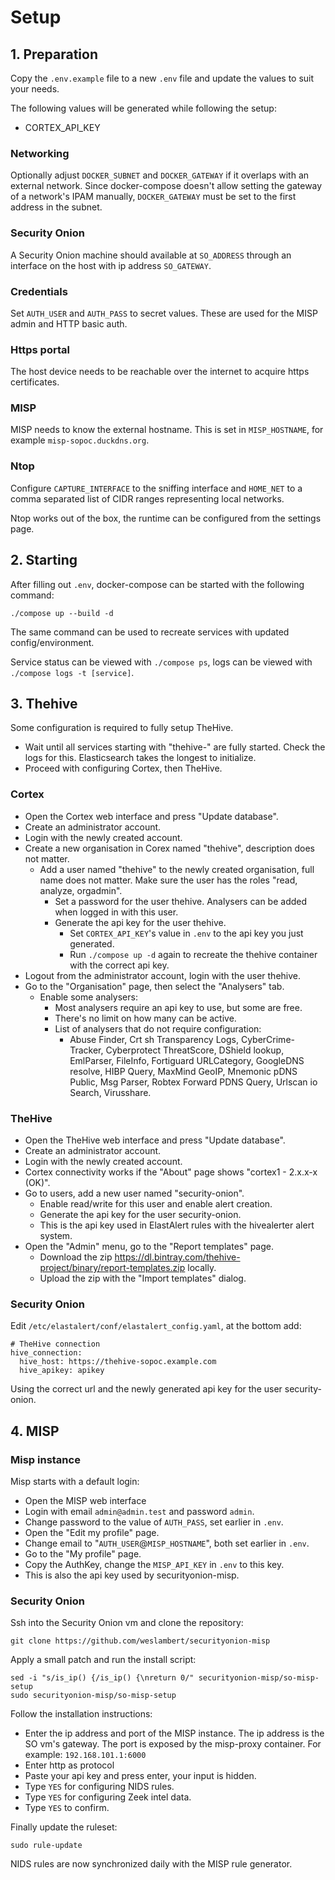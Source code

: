# Setup

## 1. Preparation

Copy the `.env.example` file to a new `.env` file and update the values to suit your needs.

The following values will be generated while following the setup:
- CORTEX_API_KEY

### Networking

Optionally adjust `DOCKER_SUBNET` and `DOCKER_GATEWAY` if it overlaps with an external network.
Since docker-compose doesn't allow setting the gateway of a network's IPAM manually, `DOCKER_GATEWAY` must be set to the first address in the subnet.

### Security Onion

A Security Onion machine should available at `SO_ADDRESS` through an interface on the host with ip address `SO_GATEWAY`.

### Credentials

Set `AUTH_USER` and `AUTH_PASS` to secret values.
These are used for the MISP admin and HTTP basic auth.

### Https portal

The host device needs to be reachable over the internet to acquire https certificates.

### MISP

MISP needs to know the external hostname.
This is set in `MISP_HOSTNAME`, for example `misp-sopoc.duckdns.org`.

### Ntop

Configure `CAPTURE_INTERFACE` to the sniffing interface and `HOME_NET` to a comma separated list of CIDR ranges representing local networks.

Ntop works out of the box, the runtime can be configured from the settings page.

## 2. Starting

After filling out `.env`, docker-compose can be started with the following command:
```
./compose up --build -d
```
The same command can be used to recreate services with updated config/environment.

Service status can be viewed with `./compose ps`, logs can be viewed with `./compose logs -t [service]`.

## 3. Thehive

Some configuration is required to fully setup TheHive.
- Wait until all services starting with "thehive-" are fully started. Check the logs for this. Elasticsearch takes the longest to initialize.
- Proceed with configuring Cortex, then TheHive.

### Cortex

- Open the Cortex web interface and press "Update database".
- Create an administrator account.
- Login with the newly created account.
- Create a new organisation in Corex named "thehive", description does not matter.
  - Add a user named "thehive" to the newly created organisation, full name does not matter. Make sure the user has the roles "read, analyze, orgadmin".
    - Set a password for the user thehive. Analysers can be added when logged in with this user.
    - Generate the api key for the user thehive.
      - Set `CORTEX_API_KEY`'s value in `.env` to the api key you just generated.
      - Run `./compose up -d` again to recreate the thehive container with the correct api key.
- Logout from the administrator account, login with the user thehive.
- Go to the "Organisation" page, then select the "Analysers" tab.
  - Enable some analysers:
    - Most analysers require an api key to use, but some are free.
    - There's no limit on how many can be active.
    - List of analysers that do not require configuration:
      - Abuse Finder, Crt sh Transparency Logs, CyberCrime-Tracker, Cyberprotect ThreatScore, DShield lookup, EmlParser, FileInfo, Fortiguard URLCategory, GoogleDNS resolve, HIBP Query, MaxMind GeoIP, Mnemonic pDNS Public, Msg Parser, Robtex Forward PDNS Query, Urlscan io Search, Virusshare.


### TheHive

- Open the TheHive web interface and press "Update database".
- Create an administrator account.
- Login with the newly created account.
- Cortex connectivity works if the "About" page shows "cortex1 - 2.x.x-x (OK)".
- Go to users, add a new user named "security-onion".
  - Enable read/write for this user and enable alert creation.
  - Generate the api key for the user security-onion.
  - This is the api key used in ElastAlert rules with the hivealerter alert system.
- Open the "Admin" menu, go to the "Report templates" page.
  - Download the zip https://dl.bintray.com/thehive-project/binary/report-templates.zip locally.
  - Upload the zip with the "Import templates" dialog.

### Security Onion

Edit `/etc/elastalert/conf/elastalert_config.yaml`, at the bottom add:
```
# TheHive connection
hive_connection:
  hive_host: https://thehive-sopoc.example.com
  hive_apikey: apikey
```
Using the correct url and the newly generated api key for the user security-onion.


## 4. MISP

### Misp instance

Misp starts with a default login:
- Open the MISP web interface
- Login with email `admin@admin.test` and password `admin`.
- Change password to the value of `AUTH_PASS`, set earlier in `.env`.
- Open the "Edit my profile" page.
- Change email to "`AUTH_USER`@`MISP_HOSTNAME`", both set earlier in `.env`.
- Go to the "My profile" page.
- Copy the AuthKey, change the `MISP_API_KEY` in `.env` to this key.
- This is also the api key used by securityonion-misp.

### Security Onion

Ssh into the Security Onion vm and clone the repository:
```
git clone https://github.com/weslambert/securityonion-misp
```

Apply a small patch and run the install script:
```
sed -i "s/is_ip() {/is_ip() {\nreturn 0/" securityonion-misp/so-misp-setup
sudo securityonion-misp/so-misp-setup
```
Follow the installation instructions:
- Enter the ip address and port of the MISP instance.
  The ip address is the SO vm's gateway. The port is exposed by the misp-proxy container.
  For example: `192.168.101.1:6000`
- Enter http as protocol
- Paste your api key and press enter, your input is hidden.
- Type `YES` for configuring NIDS rules.
- Type `YES` for configuring Zeek intel data.
- Type `YES` to confirm.

Finally update the ruleset:
```
sudo rule-update
```

NIDS rules are now synchronized daily with the MISP rule generator.